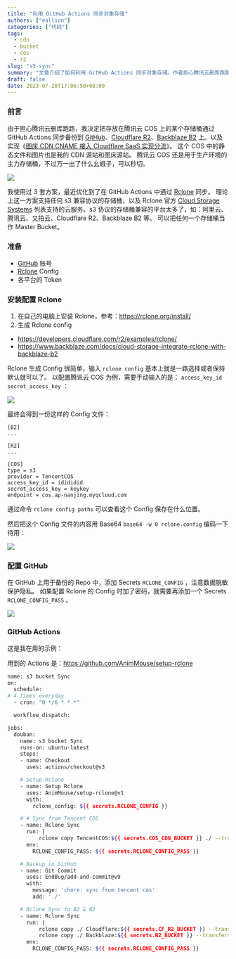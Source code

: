 ```yaml
---
title: "利用 GitHub Actions 同步对象存储"
authors: ["eallion"]
categories: ["代码"]
tags: 
  - cdn
  - bucket
  - cos
  - r2
slug: "s3-sync"
summary: "文章介绍了如何利用 GitHub Actions 同步对象存储。作者担心腾讯云删库跑路，决定将存放在腾讯云 COS 上的文件通过 GitHub Actions 备份到 GitHub、Cloudflare R2 和 Backblaze B2 上，并实现图床 CDN 国内国外分流。文章详细介绍了使用 Rclone 进行同步的配置方法，并提供了示例代码。最后，作者还介绍了使用 GitHub Actions 进行自动备份和同步的具体操作步骤。"
draft: false
date: 2023-07-28T17:06:50+08:00
---
```


### 前言

由于担心腾讯云删库跑路，我决定把存放在腾讯云 COS 上的某个存储桶通过 GitHub Actions 同步备份到 [GitHub](https://github.com/eallion/static)、[Cloudflare R2](https://www.cloudflare.com/developer-platform/r2/)、[Backblaze B2](https://www.backblaze.com/cloud-storage) 上。以及实现《[图床 CDN CNAME 接入 Cloudflare SaaS 实现分流](https://eallion.com/cdn-cname-cloudflare/)》。
这个 COS 中的静态文件和图片也是我的 CDN 源站和图床源站。
腾讯云 COS 还是用于生产环境的主力存储桶，不过万一出了什么幺蛾子，可以秒切。

![](/assets/images/posts/2023/07/s3-sync-workflow.png)

我使用过 3 套方案，最近优化到了在 GitHub Actions 中通过 [Rclone](https://rclone.org/) 同步。
理论上这一方案支持任何 s3 兼容协议的存储桶，以及 Rclone 官方 [Cloud Storage Systems](https://rclone.org/overview/) 列表支持的云服务。s3 协议的存储桶兼容的平台太多了，如：阿里云、腾讯云、又拍云、Cloudflare R2、Backblaze B2 等。
可以把任何一个存储桶当作 Master Bucket。

### 准备

- [GitHub](https://github.com/) 账号
- [Rclone](https://rclone.org/) Config
- 各平台的 Token

### 安装配置 Rclone

1. 在自己的电脑上安装 Rclone，参考：<https://rclone.org/install/>
2. 生成 Rclone config

- https://developers.cloudflare.com/r2/examples/rclone/
- https://www.backblaze.com/docs/cloud-storage-integrate-rclone-with-backblaze-b2

Rclone 生成 Config 很简单，输入 `rclone config` 基本上就是一路选择或者保持默认就可以了。
以配置腾讯云 COS 为例，需要手动输入的是： `access_key_id` `secret_access_key` ：

![](/assets/images/posts/2023/07/rclone_config.gif)

最终会得到一份这样的 Config 文件：

```
[B2]
...

[R2]
...

[COS]
type = s3
provider = TencentCOS
access_key_id = idididid
secret_access_key = keykey
endpoint = cos.ap-nanjing.myqcloud.com
```

通过命令 `rclone config paths` 可以查看这个 Config 保存在什么位置。

然后把这个 Config 文件的内容用 Base64 `base64 -w 0 rclone.config` 编码一下待用：

![](/assets/images/posts/2023/07/rclone_config_base64.png)

### 配置 GitHub

在 GitHub 上用于备份的 Repo 中，添加 Secrets `RCLONE_CONFIG` ，注意数据脱敏保护隐私。
如果配置 Rclone 的 Config 时加了密码，就需要再添加一个 Secrets `RCLONE_CONFIG_PASS` 。

![](/assets/images/posts/2023/07/secret_rclone_config.png)

### GitHub Actions

这是我在用的示例：

用到的 Actions 是：<https://github.com/AnimMouse/setup-rclone>

```bash
name: s3 bucket Sync
on:
  schedule:
# 4 times everyday
  - cron: "0 */6 * * *"

  workflow_dispatch:

jobs:
  douban:
    name: s3 bucket Sync 
    runs-on: ubuntu-latest
    steps:
    - name: Checkout
      uses: actions/checkout@v3

    # Setup Rclone
    - name: Setup Rclone
      uses: AnimMouse/setup-rclone@v1
      with:
        rclone_config: ${{ secrets.RCLONE_CONFIG }}

    # # Sync from Tencent COS
    - name: Rclone Sync 
      run: |
          rclone copy TencentCOS:${{ secrets.COS_CDN_BUCKET }} ./ --transfers=8 --checkers=16
      env:
        RCLONE_CONFIG_PASS: ${{ secrets.RCLONE_CONFIG_PASS }}

    # Backup in GitHub
    - name: Git Commit
      uses: EndBug/add-and-commit@v9
      with:
        message: 'chore: sync from tencent cos'
        add: './'

    # Rclone Sync to B2 & R2
    - name: Rclone Sync 
      run: |
          rclone copy ./ Cloudflare:${{ secrets.CF_R2_BUCKET }} --transfers=8 --checkers=16 --exclude=.git/** --exclude=.github/** --exclude=README.md
          rclone copy ./ Backblaze:${{ secrets.B2_BUCKET }} --transfers=8 --checkers=16 --exclude=.git/** --exclude=.github/** --exclude=README.md
      env:
        RCLONE_CONFIG_PASS: ${{ secrets.RCLONE_CONFIG_PASS }}
```
